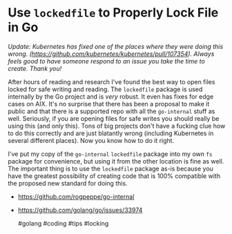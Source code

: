 # Use `lockedfile` to Properly Lock File in Go

*Update: Kubernetes has fixed one of the places where they were doing
this wrong. (https://github.com/kubernetes/kubernetes/pull/107354).
Always feels good to have someone respond to an issue you take the time
to create. Thank you!*

After hours of reading and research I've found the best way to open
files locked for safe writing and reading. The `lockedfile` package is
used internally by the Go project and is *very* robust. It even has
fixes for edge cases on AIX. It's no surprise that there has been a
proposal to make it public and that there is a supported repo with all
the `go-internal` stuff as well. Seriously, if you are opening files for
safe writes you should really be using this (and only this). Tons of big
projects don't have a fucking clue how to do this correctly and are just
blatantly wrong (including Kubernetes in several different places). Now
you know how to do it right.

I've put my copy of the `go-internal` `lockedfile` package into my own
`fs` package for convenience, but using it from the other location is
fine as well. The important thing is to use the `lockedfile` package
as-is because you have the greatest possibility of creating code that is
100% compatible with the proposed new standard for doing this.

* <https://github.com/rogpeppe/go-internal>

* <https://github.com/golang/go/issues/33974>

    #golang #coding #tips #locking
